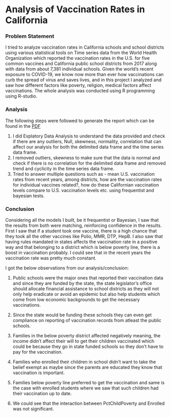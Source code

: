 # Analysis of Vaccination Rates in California

### Problem Statement

I tried to analyze vaccination rates in California schools and school districts using various statistical tools
on Time series data from the World Health Organization which reported the vaccination rates in the U.S. for five
common vaccines and California public school districts from 2017 along with data from about
7,381 individual schools. Given the world’s recent exposure to COVID-19, we know now more than ever how
vaccinations can curb the spread of virus and saves lives, and in this project I analyzed and saw how
different factors like poverty, religion, medical factors affect vaccinations.
The whole analysis was conducted using R programming using R-studio.


### Analysis

The following steps were followed to generate the report which can be found in the [PDF](https://github.com/trishh088/Analysis-of-Vaccination-Rates-in-California/blob/main/Fall%202021%20IST%20772%20-%20Final%20Examination.pdf)

1) I did Explatory Data Analysis to understand the data provided and check if there are any outliers, Null, skewness, normality, correlation that can affect our analysis for both the delimited data frame and the time series data frame.
2) I removed outliers, skewness to make sure that the data is normal and check if there is no correlation for the delimited data frame and removed trend and cyclicity in the time series data frame.
3) Tried to answer multiple questions such as - mean U.S. vaccination rates from recent years, among districts, how are the vaccination rates for individual
vaccines related?, how do these Californian vaccination levels compare to U.S. vaccination levels etc. using frequentist and bayesian tests.

### Conclusion
Considering all the models I built, be it frequentist or Bayesian, I saw that the results from both were matching, reinforcing confidence in the results. 
First I saw that if a student took one vaccine, there is a high chance that they took all the other vaccines like Polio, MMR, DTP, HepB. 
I also saw that having rules mandated in states affects the vaccination rate in a positive way and that belonging to a district which is below poverty line, there is a boost in vaccination probably. I could see that in the recent years the vaccination rate was pretty much constant.

I got the below observations from our analysis/conclusion: 

1. Public schools were the major ones that reported their vaccination data and since they are funded by the state, the state legislator’s office should
allocate financial assistance to school districts as they will not only help eradicate or avoid an epidemic but also help students which come from low economic backgrounds to get the necessary vaccinations. 

2. Since the state would be funding these schools they can even get compliance on reporting of vaccination records from atleast the public schools. 

3. Families in the below poverty district affected negatively meaning, the income didn’t affect their will to get their children vaccinated which could be because they go in state funded schools so they don’t have to pay for the vaccination. 

4. Families who enrolled their children in school didn’t want to take the belief exempt as maybe since the parents are educated they know that vaccination is
important. 

5. Families below poverty line preferred to get the vaccination and same is the case with enrolled students where we saw that such children had their vaccination up to date. 

6. We could see that the interaction between PctChildPoverty and Enrolled was not significant.

